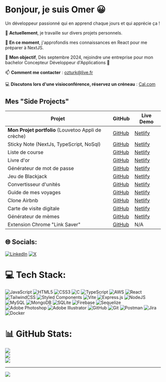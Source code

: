 # Bonjour, je suis Omer 😀

Un développeur passionné qui en apprend chaque jours et qui apprécie ça !

🔭 **Actuellement**, je travaille sur divers projets personnels.

🌱 **En ce moment**, j'approfondis mes connaissances en React pour me préparer à NextJS.

👯 **Mon objectif**, Dès septembre 2024, rejoindre une entreprise pour mon bachelor Concepteur Développeur d'Applications 💪

📫 **Comment me contacter** : [ozturk@live.fr](mailto:ozturk@live.fr)

💻 **Discutons lors d'une visioconférence, réservez un créneau** : [Cal.com](https://cal.com/OmerOzturk)

## Mes "Side Projects"

| Projet                                  | GitHub                                                                                      | Live Demo                                          |
|-----------------------------------------|---------------------------------------------------------------------------------------------|---------------------------------------------------|
| **Mon Projet portfolio** (Louvetoo Appli de crèche)      | [GitHub](https://github.com/diesos/Louvetoo_V2)                                            | [Netlify](https://louvetoo-front.netlify.app/)     |
| Sticky Note (NextJs, TypeScript, NoSql)                       | [GitHub](https://github.com/diesos/nextjs)                                      | [Netlify]([http://diesos-shopmate.netlify.app/](https://diesos-nextnote.netlify.app/))     |
| Liste de course                         | [GitHub](https://github.com/diesos/ShopMate-Mobile-App)                                      | [Netlify](http://diesos-shopmate.netlify.app/)     |
| Livre d'or                              | [GitHub](https://github.com/diesos/Endorsement-app)                                          | [Netlify](http://diesos-endorsment.netlify.app/)   |
| Générateur de mot de passe              | [GitHub](https://github.com/diesos/Password-Generator)                                       | [Netlify](https://diesos-password-generator.netlify.app/) |
| Jeu de Blackjack                        | [GitHub](https://github.com/diesos/BlackJack-Game)                                           | [Netlify](https://diesos-blackjack.netlify.app/)   |
| Convertisseur d'unités                  | [GitHub](https://github.com/diesos/unit-converter)                                           | [Netlify](https://diesos-unitconverter.netlify.app/) |
| Guide de mes voyages                    | [GitHub](https://github.com/diesos/Travel-Journey)                                           | [Netlify](https://diesos-travel.netlify.app/)      |
| Clone Airbnb                            | [GitHub](https://github.com/diesos/AirBnb-Experience)                                        | [Netlify](https://diesos-bnbproject.netlify.app/)  |
| Carte de visite digitale                | [GitHub](https://github.com/diesos/resume-v2)                                                | [Netlify](https://diesos-resume.netlify.app/)      |
| Générateur de mèmes                     | [GitHub](https://github.com/diesos/Meme-Generator)                                           | [Netlify](https://diesos-meme-generator.netlify.app/) |
| Extension Chrome "Link Saver"           | [GitHub](https://github.com/diesos/Chrome-Link-Saver)                                        | N/A                                               |



## 🌐 Socials:
[![LinkedIn](https://img.shields.io/badge/LinkedIn-%230077B5.svg?logo=linkedin&logoColor=white)](https://linkedin.com/in/ozturkomer) [![X](https://img.shields.io/badge/X-black.svg?logo=X&logoColor=white)](https://x.com/romero_devv) 

# 💻 Tech Stack:
![JavaScript](https://img.shields.io/badge/javascript-%23323330.svg?style=for-the-badge&logo=javascript&logoColor=%23F7DF1E) ![HTML5](https://img.shields.io/badge/html5-%23E34F26.svg?style=for-the-badge&logo=html5&logoColor=white) ![CSS3](https://img.shields.io/badge/css3-%231572B6.svg?style=for-the-badge&logo=css3&logoColor=white) ![C](https://img.shields.io/badge/c-%2300599C.svg?style=for-the-badge&logo=c&logoColor=white) ![TypeScript](https://img.shields.io/badge/typescript-%23007ACC.svg?style=for-the-badge&logo=typescript&logoColor=white) ![AWS](https://img.shields.io/badge/AWS-%23FF9900.svg?style=for-the-badge&logo=amazon-aws&logoColor=white) ![React](https://img.shields.io/badge/react-%2320232a.svg?style=for-the-badge&logo=react&logoColor=%2361DAFB) ![TailwindCSS](https://img.shields.io/badge/tailwindcss-%2338B2AC.svg?style=for-the-badge&logo=tailwind-css&logoColor=white) ![Styled Components](https://img.shields.io/badge/styled--components-DB7093?style=for-the-badge&logo=styled-components&logoColor=white) ![Vite](https://img.shields.io/badge/vite-%23646CFF.svg?style=for-the-badge&logo=vite&logoColor=white) ![Express.js](https://img.shields.io/badge/express.js-%23404d59.svg?style=for-the-badge&logo=express&logoColor=%2361DAFB) ![NodeJS](https://img.shields.io/badge/node.js-6DA55F?style=for-the-badge&logo=node.js&logoColor=white) ![MySQL](https://img.shields.io/badge/mysql-4479A1.svg?style=for-the-badge&logo=mysql&logoColor=white) ![MongoDB](https://img.shields.io/badge/MongoDB-%234ea94b.svg?style=for-the-badge&logo=mongodb&logoColor=white) ![SQLite](https://img.shields.io/badge/sqlite-%2307405e.svg?style=for-the-badge&logo=sqlite&logoColor=white) ![Firebase](https://img.shields.io/badge/firebase-a08021?style=for-the-badge&logo=firebase&logoColor=ffcd34) ![Sequelize](https://img.shields.io/badge/Sequelize-52B0E7?style=for-the-badge&logo=Sequelize&logoColor=white) ![Adobe Photoshop](https://img.shields.io/badge/adobe%20photoshop-%2331A8FF.svg?style=for-the-badge&logo=adobe%20photoshop&logoColor=white) ![Adobe Illustrator](https://img.shields.io/badge/adobe%20illustrator-%23FF9A00.svg?style=for-the-badge&logo=adobe%20illustrator&logoColor=white) ![GitHub](https://img.shields.io/badge/github-%23121011.svg?style=for-the-badge&logo=github&logoColor=white) ![Git](https://img.shields.io/badge/git-%23F05033.svg?style=for-the-badge&logo=git&logoColor=white) ![Postman](https://img.shields.io/badge/Postman-FF6C37?style=for-the-badge&logo=postman&logoColor=white) ![Jira](https://img.shields.io/badge/jira-%230A0FFF.svg?style=for-the-badge&logo=jira&logoColor=white) ![Docker](https://img.shields.io/badge/docker-%230db7ed.svg?style=for-the-badge&logo=docker&logoColor=white)
# 📊 GitHub Stats:
![](https://github-readme-stats.vercel.app/api?username=diesos&theme=dark&hide_border=false&include_all_commits=false&count_private=false)<br/>
![](https://github-readme-streak-stats.herokuapp.com/?user=diesos&theme=dark&hide_border=false)<br/>
![](https://github-readme-stats.vercel.app/api/top-langs/?username=diesos&theme=dark&hide_border=false&include_all_commits=false&count_private=false&layout=compact)

---
[![](https://visitcount.itsvg.in/api?id=diesos&icon=0&color=0)](https://visitcount.itsvg.in)

<!-- Proudly created with GPRM ( https://gprm.itsvg.in ) -->

